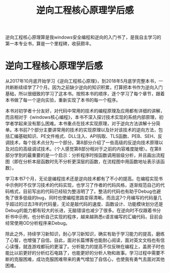 ﻿---
layout: post
title: "逆向工程核心原理学后感"
pubtime: 2019-6-4
updatetime: 2019-6-4
categories: LearningNote Reverse
tags: Book Windows
---

逆向工程核心原理算是我windows安全编程和逆向的入门书了，是我自主学习的第一本专业书，算是一个里程碑，收获颇丰。


# 逆向工程核心原理学后感

 从2017年10月底开始学习《逆向工程核心原理》，到2018年5月底学完整本书，一共断断续续学了7个月。因为之前缺少逆向的知识积累，打算把本书作为逆向入门基础，所以很细致的学习了这本书。按照本书的顺序，逐个学习了每个章节，跟着本书做了每一个逆向实验，重新实现了本书的每一个程序。

本书对初学者十分友好，对代码中常用的技术的编程原理及应用都有详细的讲解，而且相对于《windows核心编程》，本书不深入探讨技术实现的系统内部原理，初学者学起来没有那么困难。本书重点在技术实现原理，对于逆向方法讲解十分简单。本书前7个部分主要讲常用的技术的实现原理以及针对该技术的逆向方法，包括汇编基础知识、PE文件格式、DLL注入、API钩取、TLS函数、PEB、SEH、反调技术，每个技术点分为一个部分。第8部分介绍了一些高级的反逆向技术原理以及对应的高级调试技术。（个人感觉第8部分相对于之前的内容难度陡增）。在第8部分学到的最重要的是一个启示：分析程序时按函数调用层级分析，并且画出流程图（即在分析本层函数时先不分析更深层的函数，在流程图中用函数地址表示该函数）。

学习本书7个月，无论是编程技术还是逆向技术都有了不小的提高。在编程实现书中示例时不仅学习技术的代码实现，也学习了作者的代码风格，逐渐规范自己的代码格式，目前写出的代码已经较为整洁明了了。整洁的代码也有助于Debug也避免了很多低级的bug，同时也使编程思路变得清晰。而且这7个月编写的代码量几乎超过的过去3年的代码量，无论是敲代码的速度、函数设计、功能模块划分还是Debug的能力都有较大的长进，无脑错误也减少了很多。在逆向时不仅跟着书分析书中示例，也分析自己实现的程序，越来越熟悉c语言编写的汇编代码，目前会经常使用OD分析程序来Debug。

除此之外，持续学习新知识，耐心学习新知识，确实有助于学习能力的提高，磨练了心智，也增强了自信。自此，面对长篇博客也能耐心阅读，面对英文文档也有信心读懂，就连游戏都玩的更溜了。分析能力的提高不仅反映在编程上，盖房子时也能比以前更好的分析红石电路了，也能更好的分析人物和故事。学习过程中需要不断的克服困难，成功克服困难带来的勇气增加了自信心，也使我有勇气去面对其他困难。